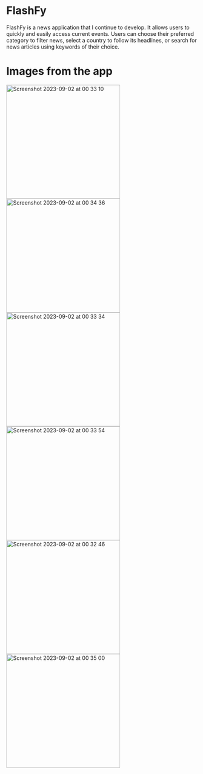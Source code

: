# FlashFy

FlashFy is a news application that I continue to develop. It allows users to quickly and easily access current events. Users can choose their preferred category to filter news, select a country to follow its headlines, or search for news articles using keywords of their choice.

# Images from the app
 <img width="300" alt="Screenshot 2023-09-02 at 00 33 10" src="https://github.com/yasinctn/FlashFy/assets/96244256/91cf4254-63f5-4d34-a768-691801a22d88"> 
 <img width="300" alt="Screenshot 2023-09-02 at 00 34 36" src="https://github.com/yasinctn/FlashFy/assets/96244256/59a9b47e-8dc8-48bc-8ac6-d0fbd8cefc24"> 
 <img width="300" alt="Screenshot 2023-09-02 at 00 33 34" src="https://github.com/yasinctn/FlashFy/assets/96244256/5ac4215a-9d0d-4819-9628-990cbd06ee6c">
 <img width="300" alt="Screenshot 2023-09-02 at 00 33 54" src="https://github.com/yasinctn/FlashFy/assets/96244256/7efdabe7-f88d-4de0-b999-191dcdfb48a1">
 <img width="300" alt="Screenshot 2023-09-02 at 00 32 46" src="https://github.com/yasinctn/FlashFy/assets/96244256/5c81de7f-7d37-47ca-bf02-54fb76eeb306">
 <img width="300" alt="Screenshot 2023-09-02 at 00 35 00" src="https://github.com/yasinctn/FlashFy/assets/96244256/c0f9c4cd-e883-47c3-8221-6533d0de6be4">
 
